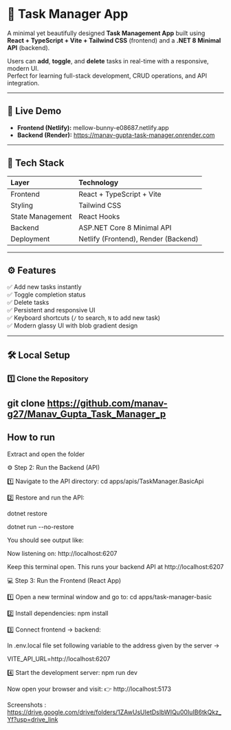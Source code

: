 # 📝 Task Manager App

A minimal yet beautifully designed **Task Management App** built using  
**React + TypeScript + Vite + Tailwind CSS** (frontend) and a **.NET 8 Minimal API** (backend).  

Users can **add**, **toggle**, and **delete** tasks in real-time with a responsive, modern UI.  
Perfect for learning full-stack development, CRUD operations, and API integration.

---

## 🚀 Live Demo

- **Frontend (Netlify):** mellow-bunny-e08687.netlify.app 
- **Backend (Render):** https://manav-gupta-task-manager.onrender.com 

---

## 🧩 Tech Stack

| Layer | Technology |
|:--|:--|
| Frontend | React + TypeScript + Vite |
| Styling | Tailwind CSS |
| State Management | React Hooks |
| Backend | ASP.NET Core 8 Minimal API |
| Deployment | Netlify (Frontend), Render (Backend) |

---

## ⚙️ Features

✅ Add new tasks instantly  
✅ Toggle completion status  
✅ Delete tasks  
✅ Persistent and responsive UI  
✅ Keyboard shortcuts (`/` to search, `N` to add new task)  
✅ Modern glassy UI with blob gradient design  

---

## 🛠️ Local Setup

### 1️⃣ Clone the Repository
git clone https://github.com/manav-g27/Manav_Gupta_Task_Manager_p
---

## How to run

Extract and open the folder

⚙️ Step 2: Run the Backend (API)

1️⃣ Navigate to the API directory:
cd apps/apis/TaskManager.BasicApi

2️⃣ Restore and run the API:

dotnet restore

dotnet run --no-restore


You should see output like:

Now listening on: http://localhost:6207

Keep this terminal open.
This runs your backend API at http://localhost:6207

💻 Step 3: Run the Frontend (React App)

1️⃣ Open a new terminal window and go to:
cd apps/task-manager-basic

2️⃣ Install dependencies:
npm install

3️⃣ Connect frontend → backend:

In .env.local file set following variable to the address given by the server ->

VITE_API_URL=http://localhost:6207 

4️⃣ Start the development server:
npm run dev

Now open your browser and visit:
👉 http://localhost:5173

Screenshots : https://drive.google.com/drive/folders/1ZAwUsUIetDsIbWIQu00IuIB6tkQkz_Yf?usp=drive_link


